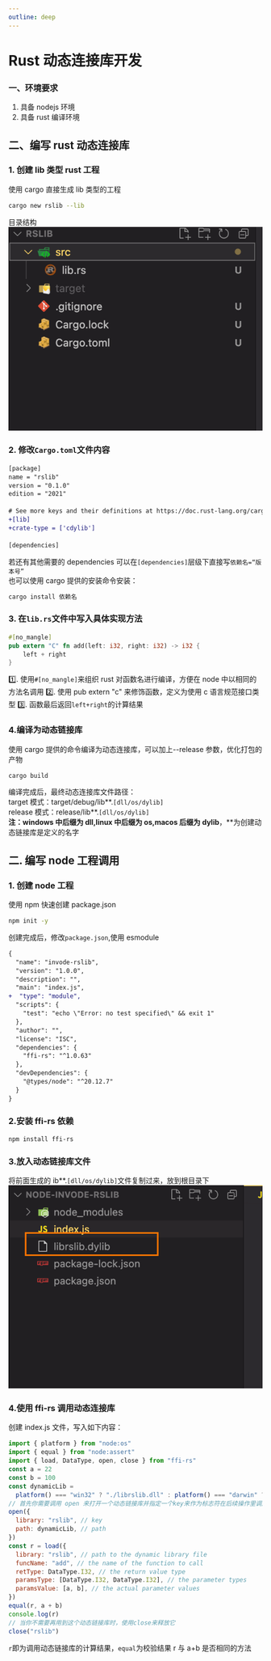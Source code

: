 ```yaml
---
outline: deep
---
```


# Rust 动态连接库开发

### 一、环境要求

1. 具备 nodejs 环境
2. 具备 rust 编译环境

## 二、编写 rust 动态连接库

### 1. 创建 lib 类型 rust 工程

使用 cargo 直接生成 lib 类型的工程

```bash
cargo new rslib --lib
```

目录结构
![alt text](image.png)

### 2. 修改`Cargo.toml`文件内容

```diff
[package]
name = "rslib"
version = "0.1.0"
edition = "2021"

# See more keys and their definitions at https://doc.rust-lang.org/cargo/reference/manifest.html
+[lib]
+crate-type = ['cdylib']

[dependencies]

```

若还有其他需要的 dependencies 可以在`[dependencies]`层级下直接写`依赖名=“版本号”`  
也可以使用 cargo 提供的安装命令安装：

```bash
cargo install 依赖名
```

### 3. 在`lib.rs`文件中写入具体实现方法

```rust
#[no_mangle]
pub extern "C" fn add(left: i32, right: i32) -> i32 {
    left + right
}

```

1️⃣. 使用`#[no_mangle]`来组织 rust 对函数名进行编译，方便在 node 中以相同的方法名调用
2️⃣. 使用 pub extern "c" 来修饰函数，定义为使用 c 语言规范接口类型
3️⃣. 函数最后返回`left+right`的计算结果

### 4.编译为动态链接库

使用 cargo 提供的命令编译为动态连接库，可以加上--release 参数，优化打包的产物

```bash
cargo build
```

编译完成后，最终动态连接库文件路径：  
target 模式：target/debug/lib**.`[dll/os/dylib]`  
release 模式：release/lib**.`[dll/os/dylib]`  
**注：windows 中后缀为 dll,linux 中后缀为 os,macos 后缀为 dylib**，\*\*为创建动态链接库是定义的名字

## 二. 编写 node 工程调用

### 1. 创建 node 工程

使用 npm 快速创建 package.json

```bash
npm init -y
```

创建完成后，修改`package.json`,使用 esmodule

```diff
{
  "name": "invode-rslib",
  "version": "1.0.0",
  "description": "",
  "main": "index.js",
+  "type": "module",
  "scripts": {
    "test": "echo \"Error: no test specified\" && exit 1"
  },
  "author": "",
  "license": "ISC",
  "dependencies": {
    "ffi-rs": "^1.0.63"
  },
  "devDependencies": {
    "@types/node": "^20.12.7"
  }
}

```

### 2.安装 ffi-rs 依赖

```bash
npm install ffi-rs
```

### 3.放入动态链接库文件

将前面生成的 ib\*\*.`[dll/os/dylib]`文件复制过来，放到根目录下
![alt text](image-1.png)

### 4.使用 ffi-rs 调用动态连接库

创建 index.js 文件，写入如下内容：

```js
import { platform } from "node:os"
import { equal } from "node:assert"
import { load, DataType, open, close } from "ffi-rs"
const a = 22
const b = 100
const dynamicLib =
  platform() === "win32" ? "./librslib.dll" : platform() === "darwin" ? "./librslib.dylib" : "./librslib.so"
// 首先你需要调用 open 来打开一个动态链接库并指定一个key来作为标志符在后续操作里调用
open({
  library: "rslib", // key
  path: dynamicLib, // path
})
const r = load({
  library: "rslib", // path to the dynamic library file
  funcName: "add", // the name of the function to call
  retType: DataType.I32, // the return value type
  paramsType: [DataType.I32, DataType.I32], // the parameter types
  paramsValue: [a, b], // the actual parameter values
})
equal(r, a + b)
console.log(r)
// 当你不需要再用到这个动态链接库时，使用close来释放它
close("rslib")
```

`r`即为调用动态链接库的计算结果，`equal`为校验结果 r 与 a+b 是否相同的方法
